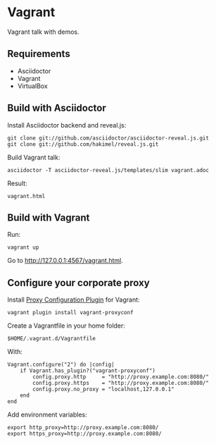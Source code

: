 # Vagrant

Vagrant talk with demos.

Requirements
------------

* Asciidoctor
* Vagrant
* VirtualBox

Build with Asciidoctor
----------------------

Install Asciidoctor backend and reveal.js:

	git clone git://github.com/asciidoctor/asciidoctor-reveal.js.git
	git clone git://github.com/hakimel/reveal.js.git

Build Vagrant talk:

	asciidoctor -T asciidoctor-reveal.js/templates/slim vagrant.adoc

Result:

	vagrant.html

Build with Vagrant
------------------

Run:

	vagrant up

Go to http://127.0.0.1:4567/vagrant.html.

Configure your corporate proxy
------------------------------

Install [Proxy Configuration Plugin](http://tmatilai.github.io/vagrant-proxyconf/) for Vagrant:

	vagrant plugin install vagrant-proxyconf

Create a Vagrantfile in your home folder:

	$HOME/.vagrant.d/Vagrantfile

With:

	Vagrant.configure("2") do |config|
		if Vagrant.has_plugin?("vagrant-proxyconf")
			config.proxy.http     = "http://proxy.example.com:8080/"
			config.proxy.https    = "http://proxy.example.com:8080/"
			config.proxy.no_proxy = "localhost,127.0.0.1"
		end
	end

Add environment variables:

	export http_proxy=http://proxy.example.com:8080/
	export https_proxy=http://proxy.example.com:8080/
